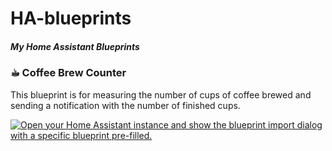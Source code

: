 # HA-blueprints
##### My Home Assistant Blueprints





###  ☕︎  Coffee Brew Counter
This blueprint is for measuring the number of cups of coffee brewed and sending a notification with the number of finished cups.

<a href="https://my.home-assistant.io/redirect/blueprint_import/?blueprint_url=https%3A%2F%2Fgithub.com%2Fcmragnar%2FHA-blueprints%2Fblob%2Fmain%2FAutomations%2FCoffee_Brew_Counter.yaml" target="_blank" rel="noreferrer noopener"><img src="https://my.home-assistant.io/badges/blueprint_import.svg" alt="Open your Home Assistant instance and show the blueprint import dialog with a specific blueprint pre-filled." /></a>
